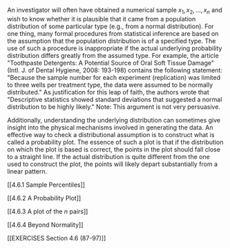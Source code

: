 An investigator will often have obtained a numerical sample ${x}_{1},{x}_{2},\ldots ,{x}_{n}$ and wish to know whether it is plausible that it came from a population distribution of some particular type (e.g., from a normal distribution). For one thing, many formal procedures from statistical inference are based on the assumption that the population distribution is of a specified type. The use of such a procedure is inappropriate if the actual underlying probability distribution differs greatly from the assumed type. For example, the article "Toothpaste Detergents: A Potential Source of Oral Soft Tissue Damage" (Intl. J. of Dental Hygiene, 2008: 193-198) contains the following statement: "Because the sample number for each experiment (replication) was limited to three wells per treatment type, the data were assumed to be normally distributed." As justification for this leap of faith, the authors wrote that "Descriptive statistics showed standard deviations that suggested a normal distribution to be highly likely." Note: This argument is not very persuasive.

Additionally, understanding the underlying distribution can sometimes give insight into the physical mechanisms involved in generating the data. An effective way to check a distributional assumption is to construct what is called a probability plot. The essence of such a plot is that if the distribution on which the plot is based is correct, the points in the plot should fall close to a straight line. If the actual distribution is quite different from the one used to construct the plot, the points will likely depart substantially from a linear pattern.

[[4.6.1 Sample Percentiles]]

[[4.6.2 A Probability Plot]]

[[4.6.3 A plot of the $n$ pairs]]

[[4.6.4 Beyond Normality]]

[[EXERCISES Section 4.6 (87-97)]]